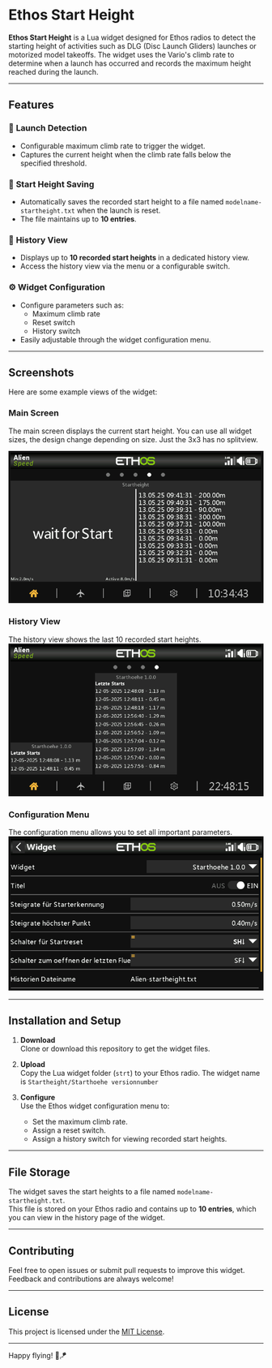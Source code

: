 # Ethos Start Height

**Ethos Start Height** is a Lua widget designed for Ethos radios to detect the starting height of activities such as DLG (Disc Launch Gliders) launches or motorized model takeoffs. The widget uses the Vario's climb rate to determine when a launch has occurred and records the maximum height reached during the launch.

---

## Features

### 🚀 **Launch Detection**
- Configurable maximum climb rate to trigger the widget.
- Captures the current height when the climb rate falls below the specified threshold.

### 📝 **Start Height Saving**
- Automatically saves the recorded start height to a file named `modelname-startheight.txt` when the launch is reset.
- The file maintains up to **10 entries**.

### 📜 **History View**
- Displays up to **10 recorded start heights** in a dedicated history view.
- Access the history view via the menu or a configurable switch.

### ⚙️ **Widget Configuration**
- Configure parameters such as:
  - Maximum climb rate
  - Reset switch
  - History switch
- Easily adjustable through the widget configuration menu.

---

## Screenshots

Here are some example views of the widget:

### Main Screen
The main screen displays the current start height.
You can use all widget sizes, the design change depending on size. Just the 3x3 has no splitview.

![Main Screen](resources/widget_with_history_5.PNG)

### History View
The history view shows the last 10 recorded start heights.  
![History View](resources/widget_history.PNG)

### Configuration Menu
The configuration menu allows you to set all important parameters.  
![Configuration Menu](resources/widget_config.PNG)

---

## Installation and Setup

1. **Download**  
   Clone or download this repository to get the widget files.

2. **Upload**  
   Copy the Lua widget folder (`strt`) to your Ethos radio.
   The widget name is `Startheight/Starthoehe versionnumber`

4. **Configure**  
   Use the Ethos widget configuration menu to:
   - Set the maximum climb rate.
   - Assign a reset switch.
   - Assign a history switch for viewing recorded start heights.

---

## File Storage

The widget saves the start heights to a file named `modelname-startheight.txt`.  
This file is stored on your Ethos radio and contains up to **10 entries**, which you can view in the history page of the widget.

---

## Contributing

Feel free to open issues or submit pull requests to improve this widget. Feedback and contributions are always welcome!

---

## License

This project is licensed under the [MIT License](LICENSE).

---

Happy flying! 🚁🪁
